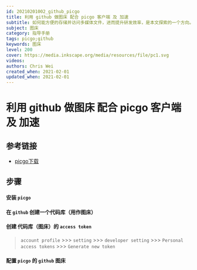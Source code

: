 ```yaml
---
id: 20210201002_github_picgo
title: 利用 github 做图床 配合 picgo 客户端 及 加速
subtitle: 如何能方便的存储并访问多媒体文件，进而提升研发效率，是本文探索的一个方向。
subject: 图床
category: 指导手册
tags: picgo;github
keywords: 图床
level: 200
cover: https://media.inkscape.org/media/resources/file/pc1.svg
videos: 
authors: Chris Wei
created_when: 2021-02-01
updated_when: 2021-02-01
---
```


# 利用 github 做图床 配合 picgo 客户端 及 加速

## 参考链接

- [picgo下载](https://github.com/Molunerfinn/PicGo/releases)

## 步骤

#### 安装 `picgo`

#### 在 `github` 创建一个代码库（用作图床）

#### 创建 代码库（图床）的 `access token`

> `account profile` >>> `setting` >>> `developer setting` >>> `Personal access tokens` >>> `Generate new token`

#### 配置 `picgo` 的 `github` 图床
